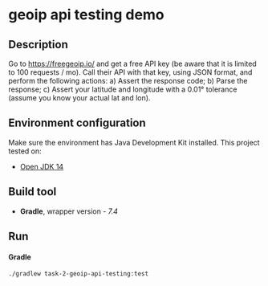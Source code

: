 # geoip api testing demo

## Description
Go to https://freegeoip.io/ and get a free API key (be aware that it is limited to 100 requests / mo). Call their API with that key, using JSON format, and perform the following actions:
a) Assert the response code;
b) Parse the response;
c) Assert your latitude and longitude with a 0.01° tolerance (assume you know your actual lat and lon).

## Environment configuration
Make sure the environment has Java Development Kit installed. This project tested on:
* [Open JDK 14](https://openjdk.org/projects/jdk/14/)

## Build tool
- **Gradle**, wrapper version - *7.4*

## Run
#### Gradle
  `./gradlew task-2-geoip-api-testing:test`